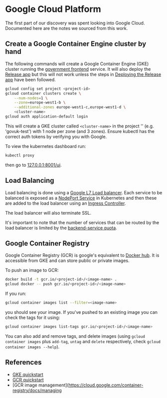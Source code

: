 # Google Cloud Platform

The first part of our discovery was spent looking into Google Cloud. Documented
here are the notes we sourced from this work.

## Create a Google Container Engine cluster by hand

The following commands will create a Google Container Engine (GKE) cluster running the [government frontend](https://github.com/alphagov/government-frontend) service. It will also deploy the [Release app](https://github.com/alphagov/release) but this will not work unless the steps in [Deploying the Release app](#Deploying-the-Release-app) have been followed.

```bash
gcloud config set project <project-id>
gcloud container clusters create \
    --num-nodes=1 \
    --zone=europe-west1-b \
    --additional-zones europe-west1-c,europe-west1-d \
    <cluster-name>
gcloud auth application-default login
```

This will create a GKE cluster called `<cluster-name>` in the project '<project-id>' (e.g. 'govuk-test') with 1 node per zone (and 3 zones). Ensure kubectl has the correct auth tokens by verifying you with Google.

To view the kubernetes dashboard run:
```bash
kubectl proxy
```

then go to [127.0.0.1:8001/ui](127.0.0.1:8001/ui).

## Load Balancing

Load balancing is done using a [Google L7 Load balancer](https://cloud.google.com/container-engine/docs/tutorials/http-balancer). Each service to be balanced is exposed as a [NodePort Service](https://kubernetes.io/docs/concepts/services-networking/service/#type-nodeport) in Kubernetes and then these are added to the load balancer using an [Ingress Controller](https://kubernetes.io/docs/concepts/services-networking/ingress/).

The load balancer will also terminate SSL.

It's important to note that the number of services that can be routed by the load balancer is limited by the [backend-service quota](https://github.com/kubernetes/ingress/blob/master/controllers/gce/BETA_LIMITATIONS.md).

## Google Container Registry

Google Container Registry (GCR) is google's equivalent to [Docker hub](https://hub.docker.com/). It is accessible from GKE and can store public or private images.

To push an image to GCR:
```bash
docker build -t gcr.io/<project-id>/<image-name> .
gcloud docker -- push gcr.io/<project-id>/<image-name>
```

If you run:
```bash
gcloud container images list --filter=<image-name>
```
you should see your image. If you've pushed to an existing image you can check the tags for it using:
```bash
gcloud container images list-tags gcr.io/<project-id>/<image-name>
```

You can also add and remove tags, and delete images (using `gcloud container images` plus `add-tag`, `untag` and `delete` respectively, check `gcloud container images --help`).

## References

* [GKE quickstart](https://cloud.google.com/container-engine/docs/quickstart)
* [GCR quickstart](https://cloud.google.com/container-registry/docs/quickstart)
* [GCR image management](https://cloud.google.com/container-registry/docs/managing

